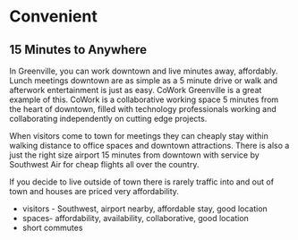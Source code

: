 # Convenient

## 15 Minutes to Anywhere

In Greenville, you can work downtown and live minutes away, affordably.  Lunch meetings downtown are as simple as a 5 minute drive or walk and afterwork entertainment is just as easy.  CoWork Greenville is a great example of this.  CoWork is a collaborative working space 5 minutes from the heart of downtown, filled with technology professionals working and collaborating independently on cutting edge projects.  

When visitors come to town for meetings they can cheaply stay within walking distance to office spaces and downtown attractions.  There is also a just the right size airport 15 minutes from downtown with service by Southwest Air for cheap flights all over the country.  

If you decide to live outside of town there is rarely traffic into and out of town and houses are priced very affordability.

* visitors - Southwest, airport nearby, affordable stay, good location
* spaces-  affordability, availability, collaborative, good location
* short commutes